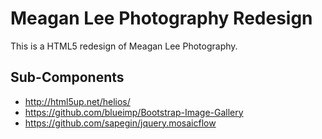 Meagan Lee Photography Redesign
===============================

This is a HTML5 redesign of Meagan Lee Photography.

Sub-Components
--------------

* http://html5up.net/helios/
* https://github.com/blueimp/Bootstrap-Image-Gallery
* https://github.com/sapegin/jquery.mosaicflow

